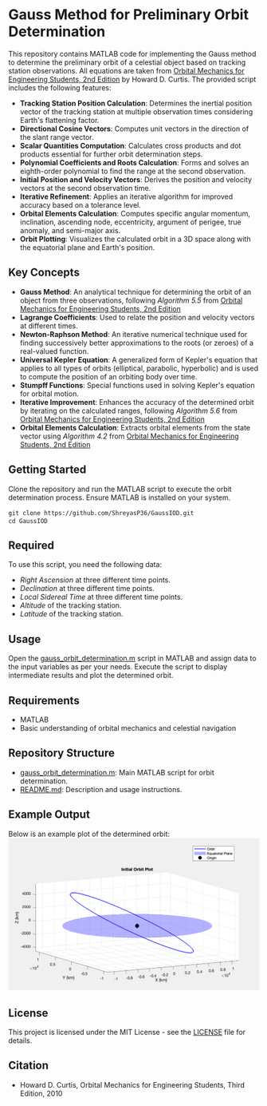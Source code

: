 # Gauss Method for Preliminary Orbit Determination
This repository contains MATLAB code for implementing the Gauss method to determine the preliminary orbit of a celestial object based on tracking station observations. All equations are taken from [Orbital Mechanics for Engineering Students, 2nd Edition](https://www.sciencedirect.com/book/9780080977478/orbital-mechanics-for-engineering-students) by Howard D. Curtis.
The provided script includes the following features:
- **Tracking Station Position Calculation**: Determines the inertial position vector of the tracking station at multiple observation times considering Earth's flattening factor.
- **Directional Cosine Vectors**: Computes unit vectors in the direction of the slant range vector.
- **Scalar Quantities Computation**: Calculates cross products and dot products essential for further orbit determination steps.
- **Polynomial Coefficients and Roots Calculation**: Forms and solves an eighth-order polynomial to find the range at the second observation.
- **Initial Position and Velocity Vectors**: Derives the position and velocity vectors at the second observation time.
- **Iterative Refinement**: Applies an iterative algorithm for improved accuracy based on a tolerance level.
- **Orbital Elements Calculation**: Computes specific angular momentum, inclination, ascending node, eccentricity, argument of perigee, true anomaly, and semi-major axis.
- **Orbit Plotting**: Visualizes the calculated orbit in a 3D space along with the equatorial plane and Earth's position.

## Key Concepts
- **Gauss Method**:  An analytical technique for determining the orbit of an object from three observations, following *Algorithm 5.5* from [Orbital Mechanics for Engineering Students, 2nd Edition](https://www.sciencedirect.com/book/9780080977478/orbital-mechanics-for-engineering-students)
- **Lagrange Coefficients**: Used to relate the position and velocity vectors at different times.
- **Newton-Raphson Method**: An iterative numerical technique used for finding successively better approximations to the roots (or zeroes) of a real-valued function.
- **Universal Kepler Equation**: A generalized form of Kepler's equation that applies to all types of orbits (elliptical, parabolic, hyperbolic) and is used to compute the position of an orbiting body over time.
- **Stumpff Functions**: Special functions used in solving Kepler's equation for orbital motion.
- **Iterative Improvement**: Enhances the accuracy of the determined orbit by iterating on the calculated ranges, following *Algorithm 5.6* from [Orbital Mechanics for Engineering Students, 2nd Edition](https://www.sciencedirect.com/book/9780080977478/orbital-mechanics-for-engineering-students)
- **Orbital Elements Calculation**: Extracts orbital elements from the state vector using *Algorithm 4.2* from [Orbital Mechanics for Engineering Students, 2nd Edition](https://www.sciencedirect.com/book/9780080977478/orbital-mechanics-for-engineering-students)

## Getting Started
Clone the repository and run the MATLAB script to execute the orbit determination process. Ensure MATLAB is installed on your system.
```
git clone https://github.com/ShreyasP36/GaussIOD.git
cd GaussIOD
```

## Required 
To use this script, you need the following data:
- *Right Ascension* at three different time points.
- *Declination* at three different time points.
- *Local Sidereal Time* at three different time points.
- *Altitude* of the tracking station.
- *Latitude* of the tracking station.

## Usage
Open the [gauss_orbit_determination.m](./gauss_orbit_determination.m) script in MATLAB and assign data to the input variables as per your needs. Execute the script to display intermediate results and plot the determined orbit.

## Requirements
- MATLAB
- Basic understanding of orbital mechanics and celestial navigation

## Repository Structure 
- [gauss_orbit_determination.m](./gauss_orbit_determination.m): Main MATLAB script for orbit determination.
- [README.md](./README.md): Description and usage instructions.

## Example Output
Below is an example plot of the determined orbit:
![ExamplePlot](https://github.com/ShreyasP36/GaussIOD/blob/main/Example_plot.png)

## License
This project is licensed under the MIT License - see the [LICENSE](./LICENSE) file for details.

## Citation
- Howard D. Curtis, Orbital Mechanics for Engineering Students, Third Edition, 2010
